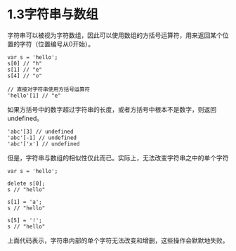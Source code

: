 1.3字符串与数组
=

字符串可以被视为字符数组，因此可以使用数组的方括号运算符，用来返回某个位置的字符（位置编号从0开始）。

    var s = 'hello';
    s[0] // "h"
    s[1] // "e"
    s[4] // "o"
    
    // 直接对字符串使用方括号运算符
    'hello'[1] // "e"
    
    
如果方括号中的数字超过字符串的长度，或者方括号中根本不是数字，则返回undefined。

    'abc'[3] // undefined
    'abc'[-1] // undefined
    'abc'['x'] // undefined
    
    
但是，字符串与数组的相似性仅此而已。实际上，无法改变字符串之中的单个字符

    var s = 'hello';
    
    delete s[0];
    s // "hello"
    
    s[1] = 'a';
    s // "hello"
    
    s[5] = '!';
    s // "hello"
    
上面代码表示，字符串内部的单个字符无法改变和增删，这些操作会默默地失败。
